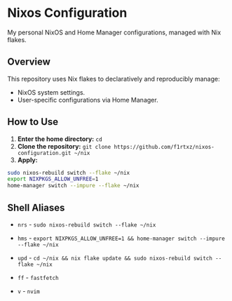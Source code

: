 # Nixos Configuration

My personal NixOS and Home Manager configurations, managed with Nix flakes.

## Overview

This repository uses Nix flakes to declaratively and reproducibly manage:
- NixOS system settings.
- User-specific configurations via Home Manager.

## How to Use

1.  **Enter the home directory:** `cd`
2.  **Clone the repository:** `git clone https://github.com/f1rtxz/nixos-configuration.git ~/nix`
3.  **Apply:**
  
```bash
sudo nixos-rebuild switch --flake ~/nix
export NIXPKGS_ALLOW_UNFREE=1
home-manager switch --impure --flake ~/nix
```

## Shell Aliases

- `nrs` - `sudo nixos-rebuild switch --flake ~/nix`
- `hms` - `export NIXPKGS_ALLOW_UNFREE=1 && home-manager switch --impure --flake ~/nix`
- `upd` - `cd ~/nix && nix flake update && sudo nixos-rebuild switch --flake ~/nix`

- `ff` - `fastfetch`
- `v` - `nvim`
